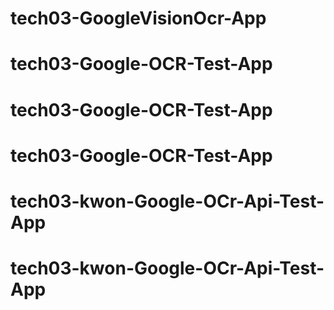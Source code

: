 # tech03-GoogleVisionOcr-App
# tech03-Google-OCR-Test-App
# tech03-Google-OCR-Test-App
# tech03-Google-OCR-Test-App
# tech03-kwon-Google-OCr-Api-Test-App
# tech03-kwon-Google-OCr-Api-Test-App
